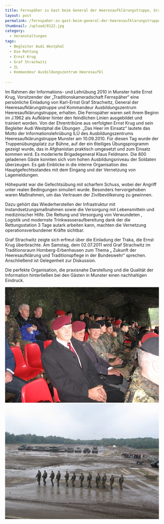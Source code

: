 ```yaml
---
title: Fernspäher zu Gast beim General der Heeresaufklärungstruppe, Graf Strachwitz.
layout: post
permalink: /fernspaher-zu-gast-beim-general-der-heeresaufklarungstruppe-graf-strachwitz/
thumbnail: /upload/0122.jpg
category:
  - Veranstaltungen
tags:
  - Begleiter Audi Westphal
  - Die Rettung
  - Ernst Krug
  - Graf Strachwitz
  - IL
  - Kommandeur Ausbildungszentrum Heeresaufkl

---
```

Im Rahmen der Informations- und Lehrübung 2010 in Munster hatte Ernst Krug, Vorsitzender der „Traditionskameradschaft Fernspäher“ eine persönliche Einladung von Karl-Ernst Graf Strachwitz, General der Heeresaufklärungstruppe und Kommandeur Ausbildungszentrum Heeresaufklärungstruppe, erhalten. Die Fernspäher waren seit ihrem Beginn im J.1962 als Aufklärer hinter den feindlichen Linien ausgebildet und trainiert worden. Von der Ehrentribüne aus verfolgten Ernst Krug und sein Begleiter Audi Westphal die Übungen .„Das Heer im Einsatz“ lautete das Motto der Informationslehrübung ILÜ des Ausbildungszentrums Heeresaufklärungstruppe Munster am 10.09.2010. Für diesen Tag wurde der Truppenübungsplatz zur Bühne, auf der ein 6teiliges Übungsprogramm gezeigt wurde, das in Afghanistan praktisch umgesetzt und zum Einsatz kommen wird. Es moderierte Brigadegeneral Klaus Feldmann. Die 800 geladenen Gäste konnten sich vom hohen Ausbildungsniveau der Soldaten überzeugen. Es gab Einblicke in die interne Organisation des Hauptgefechtsstandes mit dem Eingang und der Vernetzung von Lagemeldungen.

Höhepunkt war die Gefechtsübung mit scharfem Schuss, wobei der Angriff unter realen Bedingungen simuliert wurde. Besonders hervorgehoben waren Maßnahmen, um das Vertrauen der Zivilbevölkerung zu gewinnen.

Dazu gehört das Wiederherstellen der Infrastruktur mit Instandsetzungsmaßnahmen sowie die Versorgung mit Lebensmitteln und medizinischer Hilfe. Die Rettung und Versorgung von Verwundeten , Logistik und modernste Trinkwasseraufbereitung dank der die Rettungsstation 3 Tage autark arbeiten kann, machten die Vernetzung operationsverbundener Kräfte sichtbar.

Graf Strachwitz zeigte sich erfreut über die Einladung der Traka, die Ernst Krug überbrachte. Am Samstag, dem 02.07.2011 wird Graf Strachwitz im Traditionsraum Homberg-Erbenhausen zum Thema „ Zukunft der Heeresaufklärung und Traditionspflege in der Bundeswehr“ sprechen. Anschließend ist Gelegenheit zur Diskussion.

Die perfekte Organisation, die praxisnahe Darstellung und die Qualität der Information hinterließen bei den Gästen in Munster einen nachhaltigen Eindruck.

[![](/upload/0213.jpg)](/upload/0213.jpg)
[![](/upload/037.jpg)](/upload/037.jpg)
